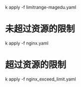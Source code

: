 k apply -f limitrange-magedu.yaml
# 未超过资源的限制
k apply -f nginx.yaml
# 超过资源的限制
k apply -f nginx_exceed_limit.yaml
